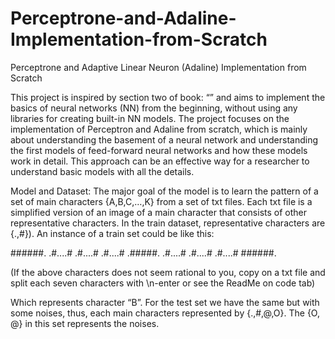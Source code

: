 # Perceptrone-and-Adaline-Implementation-from-Scratch

Perceptrone and Adaptive Linear Neuron (Adaline) Implementation from Scratch

This project is inspired by section two of book: “” and aims to implement the basics of neural networks (NN) from the beginning, without using any libraries for creating built-in NN models. The project focuses on the implementation of Perceptron and Adaline from scratch, which is mainly about understanding the basement of a neural network and understanding the first models of feed-forward neural networks and how these models work in detail. This approach can be an effective way for a researcher to understand basic models with all the details. 

Model and Dataset:
The major goal of the model is to learn the pattern of a set of main characters {A,B,C,…,K} from a set of txt files. Each txt file is a simplified version of an image of a main character that consists of other representative characters. In the train dataset, representative characters are {.,#}). An instance of a train set could be like this:

######.
.#....#
.#....#
.#....#
.#####.
.#....#
.#....#
.#....#
######.

(If the above characters does not seem rational to you, copy on a txt file and split each seven characters with \n-enter or see the ReadMe on code tab)

Which represents character “B”. For the test set we have the same but with some noises, thus, each main characters represented by {.,#,@,O}. The {O, @} in this set represents the noises.

